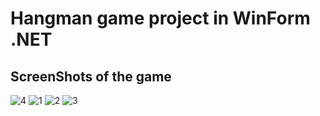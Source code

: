 # Hangman game project in WinForm .NET

## ScreenShots of the game

![4](https://user-images.githubusercontent.com/61202188/216673691-fc96b44b-08ef-4284-9eb7-09c1b278d72c.JPG)
![1](https://user-images.githubusercontent.com/61202188/216673696-a5fe5e0f-5252-4c6e-8e76-b4535265e9ae.JPG)
![2](https://user-images.githubusercontent.com/61202188/216673698-3016a085-09b1-4e8d-8c04-102453e086bd.JPG)
![3](https://user-images.githubusercontent.com/61202188/216673699-8712d9c1-eb82-4e5a-80eb-6f548dd8f3de.JPG)
